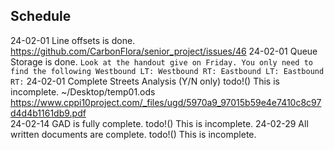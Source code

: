 ## Schedule

24-02-01 Line offsets is done.
	https://github.com/CarbonFlora/senior_project/issues/46	
24-02-01 Queue Storage is done.
	```
	Look at the handout give on Friday. You only need to find the following
	Westbound LT:
	Westbound RT:
	Eastbound LT:
	Eastbound RT:
	```
24-02-01 Complete Streets Analysis (Y/N only)
	todo!() This is incomplete.
	~/Desktop/temp01.ods
	https://www.cppi10project.com/_files/ugd/5970a9_97015b59e4e7410c8c97d4d4b1161db9.pdf	
24-02-14 GAD is fully complete.
	todo!() This is incomplete.
24-02-29 All written documents are complete.
	todo!() This is incomplete.
